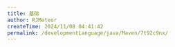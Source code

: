 ```yaml
---
title: 基础
author: RJMeteor
createTime: 2024/11/08 04:41:42
permalink: /developmentLanguage/java/Maven/7t92c9nx/
---
```

